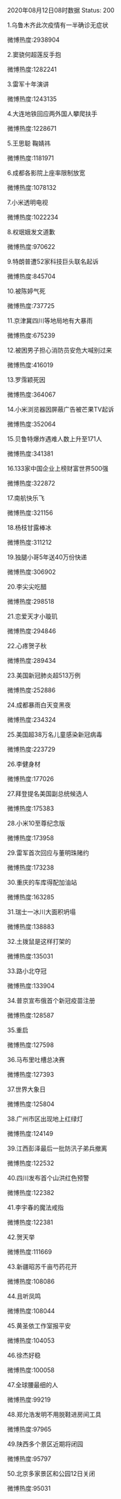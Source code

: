 2020年08月12日08时数据
Status: 200

1.乌鲁木齐此次疫情有一半确诊无症状

微博热度:2938904

2.窦骁何超莲反手抱

微博热度:1282241

3.雷军十年演讲

微博热度:1243135

4.大连地铁回应两外国人攀爬扶手

微博热度:1228671

5.王思聪 鞠婧祎

微博热度:1181971

6.成都各影院上座率限制放宽

微博热度:1078132

7.小米透明电视

微博热度:1022234

8.权珉娥发文道歉

微博热度:970622

9.特朗普遭52家科技巨头联名起诉

微博热度:845704

10.被陈婷气死

微博热度:737725

11.京津冀四川等地局地有大暴雨

微博热度:675239

12.被困男子担心消防员安危大喊别过来

微博热度:416019

13.罗霈颖死因

微博热度:364067

14.小米浏览器因屏蔽广告被芒果TV起诉

微博热度:352064

15.贝鲁特爆炸遇难人数上升至171人

微博热度:341381

16.133家中国企业上榜财富世界500强

微博热度:322872

17.南航快乐飞

微博热度:321156

18.杨枝甘露棒冰

微博热度:311212

19.独腿小哥5年送40万份快递

微博热度:306902

20.李尖尖吃醋

微博热度:298518

21.恋爱天才小璇玑

微博热度:294846

22.心疼贺子秋

微博热度:289434

23.美国新冠肺炎超513万例

微博热度:252886

24.成都暴雨白天变黑夜

微博热度:234324

25.美国超38万名儿童感染新冠病毒

微博热度:223729

26.李健身材

微博热度:177026

27.拜登提名美国副总统候选人

微博热度:175383

28.小米10至尊纪念版

微博热度:173958

29.雷军首次回应与董明珠赌约

微博热度:173238

30.重庆的车库得配加油站

微博热度:163285

31.瑞士一冰川大面积坍塌

微博热度:138883

32.土拨鼠是这样打架的

微博热度:135031

33.路小北夺冠

微博热度:133904

34.普京宣布俄首个新冠疫苗注册

微博热度:128587

35.重启

微博热度:127598

36.马布里吐槽总决赛

微博热度:127393

37.世界大象日

微博热度:125804

38.广州市区出现地上红绿灯

微博热度:124149

39.江西彭泽最后一批防汛子弟兵撤离

微博热度:122532

40.四川发布首个山洪红色预警

微博热度:122382

41.李宇春的魔法戒指

微博热度:122381

42.贺天举

微博热度:111669

43.新疆昭苏千亩芍药花开

微博热度:108086

44.且听凤鸣

微博热度:108044

45.黄圣依工作室报平安

微博热度:104053

46.徐杰好稳

微博热度:100058

47.全球腰最细的人

微博热度:99219

48.郑允浩发明不用脱鞋进房间工具

微博热度:97965

49.陕西多个景区近期将闭园

微博热度:95797

50.北京多家景区和公园12日关闭

微博热度:95031

